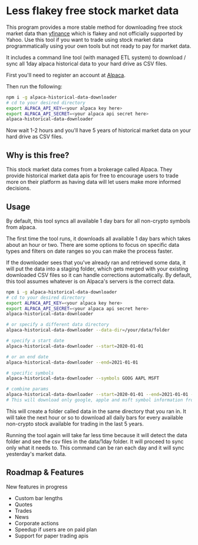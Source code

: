 # Less flakey free stock market data
This program provides a more stable method for downloading free stock market data than [yfinance](https://pypi.org/project/yfinance/) which is flakey and not officially supported by Yahoo. Use this tool if you want to trade using stock market data programmatically using your own tools but not ready to pay for market data.

It includes a command line tool (with managed ETL system) to download / sync all 1day alpaca historical data to your hard drive as CSV files.

First you'll need to register an account at [Alpaca](https://alpaca.markets/).

Then run the following:
```bash
npm i -g alpaca-historical-data-downloader
# cd to your desired directory
export ALPACA_API_KEY=<your alpaca key here>
export ALPACA_API_SECRET=<your alpaca api secret here>
alpaca-historical-data-downloader
```

Now wait 1-2 hours and you'll have 5 years of historical market data on your hard drive as CSV files.

## Why is this free?

This stock market data comes from a brokerage called Alpaca. They provide historical market data apis for free to encourage users to trade more on their platform as having data will let users make more informed decisions.

## Usage

By default, this tool syncs all available 1 day bars for all non-crypto symbols from alpaca. 

The first time the tool runs, it downloads all available 1 day bars which takes about an hour or two. There are some options to focus on specific data types and filters on date ranges so you can make the process faster.

If the downloader sees that you've already ran and retrieved some data, it will put the data into a staging folder, which gets merged with your existing downloaded CSV files so it can handle corrections automatically. By default, this tool assumes whatever is on Alpaca's servers is the correct data.

```bash
npm i -g alpaca-historical-data-downloader
# cd to your desired directory
export ALPACA_API_KEY=<your alpaca key here>
export ALPACA_API_SECRET=<your alpaca api secret here>
alpaca-historical-data-downloader

# or specify a different data directory
alpaca-historical-data-downloader --data-dir=/your/data/folder

# specify a start date 
alpaca-historical-data-downloader --start=2020-01-01

# or an end date 
alpaca-historical-data-downloader --end=2021-01-01

# specific symbols
alpaca-historical-data-downloader --symbols GOOG AAPL MSFT

# combine params
alpaca-historical-data-downloader --start=2020-01-01 --end=2021-01-01 --symbols GOOG AAPL MSFT
# This will download only google, apple and msft symbol information from 2020-01-01 to 2021-01-01 inclusive.
```

This will create a folder called data in the same directory that you ran in. It will take the next hour or so to download all daily bars for every available non-crypto stock available for trading in the last 5 years.

Running the tool again will take far less time because it will detect the data folder and see the csv files in the data/1day folder. It will proceed to sync only what it needs to. This command can be ran each day and it will sync yesterday's market data.

## Roadmap & Features

New features in progress
* Custom bar lengths
* Quotes
* Trades
* News
* Corporate actions
* Speedup if users are on paid plan
* Support for paper trading apis
